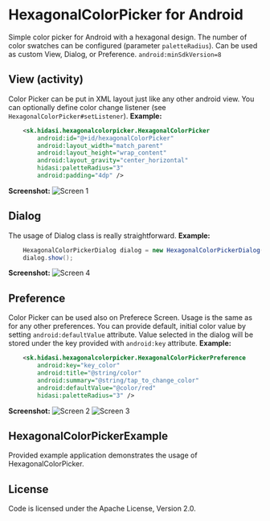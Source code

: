 HexagonalColorPicker for Android
===================================

Simple color picker for Android with a hexagonal design.
The number of color swatches can be configured (parameter `paletteRadius`).
Can be used as custom View, Dialog, or Preference.
`android:minSdkVersion=8`

View (activity)
---------------

Color Picker can be put in XML layout just like any other android view.
You can optionally define color change listener (see `HexagonalColorPicker#setListener`).
**Example:**
```xml
    <sk.hidasi.hexagonalcolorpicker.HexagonalColorPicker
        android:id="@+id/hexagonalColorPicker"
        android:layout_width="match_parent"
        android:layout_height="wrap_content"
        android:layout_gravity="center_horizontal"
        hidasi:paletteRadius="3"
        android:padding="4dp" />
```
**Screenshot:**
![Screen 1][screen1]

Dialog
------

The usage of Dialog class is really straightforward.
**Example:**
```java
	HexagonalColorPickerDialog dialog = new HexagonalColorPickerDialog(getContext(), R.string.color_picker_default_title, paletteRadius, initialColor, listener);
	dialog.show();
```
**Screenshot:**
![Screen 4][screen4]

Preference
----------

Color Picker can be used also on Preferece Screen. Usage is the same as for any other preferences. You can provide default, initial color value by setting `android:defaultValue` attribute. Value selected in the dialog will be stored under the key provided with `android:key` attribute.
**Example:**
```xml
	<sk.hidasi.hexagonalcolorpicker.HexagonalColorPickerPreference
		android:key="key_color"
		android:title="@string/color"
		android:summary="@string/tap_to_change_color"
		android:defaultValue="@color/red"
		hidasi:paletteRadius="3" />
```
**Screenshot:**
![Screen 2][screen2] ![Screen 3][screen3]

HexagonalColorPickerExample
---------------------------

Provided example application demonstrates the usage of HexagonalColorPicker.

License
-------

Code is licensed under the Apache License, Version 2.0.

[screen1]: https://raw.githubusercontent.com/rhidasi/hexagonalcolorpicker/master/screen1.png
[screen2]: https://raw.githubusercontent.com/rhidasi/hexagonalcolorpicker/master/screen2.png
[screen3]: https://raw.githubusercontent.com/rhidasi/hexagonalcolorpicker/master/screen3.png
[screen4]: https://raw.githubusercontent.com/rhidasi/hexagonalcolorpicker/master/screen4.png